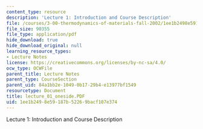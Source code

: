 ```yaml
---
content_type: resource
description: 'Lecture 1: Introduction and Course Description'
file: /courses/3-00-thermodynamics-of-materials-fall-2002/1ee1b2498e59187b52269bacf107e374_lecture_01_oneside.PDF
file_size: 90355
file_type: application/pdf
hide_download: true
hide_download_original: null
learning_resource_types:
- Lecture Notes
license: https://creativecommons.org/licenses/by-nc-sa/4.0/
ocw_type: OCWFile
parent_title: Lecture Notes
parent_type: CourseSection
parent_uid: 84a1bb2e-1049-0b17-29b4-e13977bf1549
resourcetype: Document
title: lecture_01_oneside.PDF
uid: 1ee1b249-8e59-187b-5226-9bacf107e374
---
```

Lecture 1: Introduction and Course Description